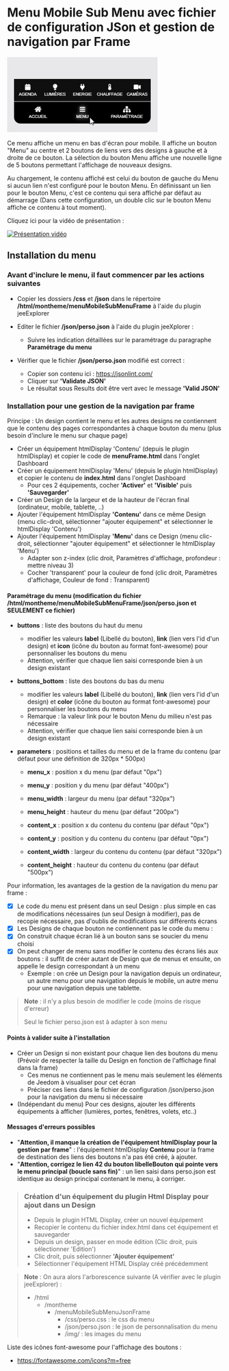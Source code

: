 # Menu Mobile Sub Menu avec fichier de configuration JSon et gestion de navigation par Frame
![Menu HoverShow](./doc/images/menuOuvert.png)

Ce menu affiche un menu en bas d'écran pour mobile.
Il affiche un bouton "Menu" au centre et 2 boutons de liens vers des designs à gauche et à droite de ce bouton.
La sélection du bouton Menu affiche une nouvelle ligne de 5 boutons permettant l'affichage de nouveaux designs.

Au chargement, le contenu affiché est celui du bouton de gauche du Menu si aucun lien n'est configuré pour le bouton Menu.
En définissant un lien pour le bouton Menu, c'est ce contenu qui sera affiché par défaut au démarrage (Dans cette configuration, un double clic sur le bouton Menu affiche ce contenu à tout moment).

Cliquez ici pour la vidéo de présentation :

[![Présentation vidéo](https://img.youtube.com/vi/z3bSMKbSDKY/0.jpg)](https://www.youtube.com/watch?v=z3bSMKbSDKY)

## Installation du menu

### Avant d'inclure le menu, il faut commencer par les actions suivantes

   - Copier les dossiers **/css** et **/json** dans le répertoire **/html/montheme/menuMobileSubMenuFrame** à l'aide du plugin jeeExplorer

   - Editer le fichier **/json/perso.json** à l'aide du plugin jeeXplorer :
        - Suivre les indication détaillées sur le paramétrage du paragraphe **Paramétrage du menu**
   - Vérifier que le fichier **/json/perso.json** modifié est correct :
        - Copier son contenu ici : https://jsonlint.com/
        - Cliquer sur **'Validate JSON'**
        - Le résultat sous Results doit être vert avec le message **'Valid JSON'**

### Installation pour une gestion de la navigation par frame

Principe : Un design contient le menu et les autres designs ne contiennent que le contenu des pages correspondantes à chaque bouton du menu (plus besoin d'inclure le menu sur chaque page)

   - Créer un équipement htmlDisplay 'Contenu' (depuis le plugin htmlDisplay) et copier le code de **menuFrame.html** dans l'onglet Dashboard
   - Créer un équipement htmlDisplay 'Menu' (depuis le plugin htmlDisplay) et copier le contenu de **index.html** dans l'onglet Dashboard
        - Pour ces 2 équipements, cocher **'Activer'** et **'Visible'** puis **'Sauvegarder'**
   - Créer un Design de la largeur et de la hauteur de l'écran final (ordinateur, mobile, tablette, ..)
   - Ajouter l'équipement htmlDisplay **'Contenu'** dans ce même Design (menu clic-droit, sélectionner "ajouter équipement" et sélectionner le htmlDisplay 'Contenu')
   - Ajouter l'équipement htmlDisplay **'Menu'** dans ce Design (menu clic-droit, sélectionner "ajouter équipement" et sélectionner le htmlDisplay 'Menu')
        - Adapter son z-index (clic droit, Paramètres d'affichage, profondeur : mettre niveau 3)
        - Cocher 'transparent' pour la couleur de fond (clic droit, Paramètres d'affichage, Couleur de fond : Transparent)

#### Paramétrage du menu (modification du fichier /html/montheme/menuMobileSubMenuFrame/json/perso.json et SEULEMENT ce fichier)

   - **buttons** : liste des boutons du haut du menu
      - modifier les valeurs **label** (Libellé du bouton), **link** (lien vers l'id d'un design) et **icon** (icône du bouton au format font-awesome) pour personnaliser les boutons du menu
      - Attention, vérifier que chaque lien saisi corresponde bien à un design existant   

   - **buttons_bottom** : liste des boutons du bas du menu
      - modifier les valeurs **label** (Libellé du bouton), **link** (lien vers l'id d'un design) et **color** (icône du bouton au format font-awesome) pour personnaliser les boutons du menu
      - Remarque : la valeur link pour le bouton Menu du milieu n'est pas nécessaire
      - Attention, vérifier que chaque lien saisi corresponde bien à un design existant

   - **parameters** : positions et tailles du menu et de la frame du contenu (par défaut pour une définition de 320px * 500px)
      - **menu_x** : position x du menu (par défaut "0px")
      - **menu_y** : position y du menu (par défaut "400px")
      - **menu_width** : largeur du menu (par défaut "320px")
      - **menu_height** : hauteur du menu (par défaut "200px")

      - **content_x** : position x du contenu du contenu (par défaut "0px")
      - **content_y** : position y du contenu du contenu (par défaut "0px")
      - **content_width** : largeur du contenu du contenu (par défaut "320px")
      - **content_height** : hauteur du contenu du contenu (par défaut "500px")        

Pour information, les avantages de la gestion de la navigation du menu par frame :
- [x] Le code du menu est présent dans un seul Design : plus simple en cas de modifications nécessaires (un seul Design à modifier), pas de recopie nécessaire, pas d'oublis de modifications sur différents écrans
- [x] Les Designs de chaque bouton ne contiennent pas le code du menu :
- [x] On construit chaque écran lié à un bouton sans se soucier du menu choisi
- [x] On peut changer de menu sans modifier le contenu des écrans liés aux boutons : il suffit de créer autant de Design que de menus et ensuite, on appelle le design correspondant à un menu
   - Exemple : on crée un Design pour la navigation depuis un ordinateur, un autre menu pour une navigation depuis le mobile, un autre menu pour une navigation depuis une tablette.

>**Note** : il n'y a plus besoin de modifier le code (moins de risque d'erreur)
>
>Seul le fichier perso.json est à adapter à son menu

#### Points à valider suite à l'installation

   - Créer un Design si non existant pour chaque lien des boutons du menu (Prévoir de respecter la taille du Design en fonction de l'affichage final dans la frame)
        - Ces menus ne contiennent pas le menu mais seulement les éléments de Jeedom à visualiser pour cet écran
        - Préciser ces liens dans le fichier de configuration /json/perso.json pour la navigation du menu si nécessaire
   - (Indépendant du menu) Pour ces designs, ajouter les différents équipements à afficher (lumières, portes, fenêtres, volets, etc..)

#### Messages d'erreurs possibles

   - "**Attention, il manque la création de l'équipement htmlDisplay pour la gestion par frame**" : l'équipement htmlDisplay **Contenu** pour la frame de destination des liens des boutons n'a pas été créé, à ajouter.
   - "**Attention, corrigez le lien 42 du bouton libelleBouton qui pointe vers le menu principal (boucle sans fin)**" : un lien saisi dans perso.json est identique au design principal contenant le menu, à corriger.

>### Création d'un équipement du plugin Html Display pour ajout dans un Design
>
>   - Depuis le plugin HTML Display, créer un nouvel équipement
>   - Recopier le contenu du fichier index.html dans cet équipement et sauvegarder
>   - Depuis un design, passer en mode édition (Clic droit, puis sélectionner 'Edition')
>   - Clic droit, puis sélectionner **'Ajouter équipement'**
>   - Sélectionner l'équipement HTML Display créé précédemment

>**Note** : On aura alors l'arborescence suivante (A vérifier avec le plugin jeeExplorer) :
>
>- /html
>    - /montheme
>    	- /menuMobileSubMenuJsonFrame
>       	- /css/perso.css : le css du menu
>        	- /json/perso.json : le json de personnalisation du menu
>        	- /img/ : les images du menu

Liste des icônes font-awesome pour l'affichage des boutons :
- https://fontawesome.com/icons?m=free

